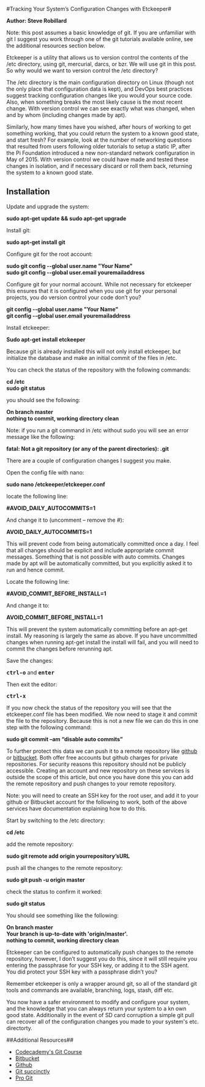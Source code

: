#Tracking Your System’s Configuration Changes with Etckeeper#

**Author: Steve Robillard**

Note: this post assumes a basic knowledge of git. If you are unfamiliar with git I suggest you work through one of the git tutorials available online, see the additional resources section below. 

Etckeeper is a utility that allows us to version control the contents of the /etc directory, using git, mercurial, darcs, or bzr. We will use git in this post. So why would we want to version control the /etc directory? 

The /etc directory is the main configuration directory on Linux (though not the only place that configuration data is kept), and DevOps best practices suggest tracking configuration changes like you would your source code. Also, when something breaks the most likely cause is the most recent change. With version control we can see exactly what was changed, when and by whom (including changes made by apt).
 
Similarly, how many times have you wished, after hours of working to get something working, that you could return the system to a known good state, and start fresh? For example, look at the number of networking questions that resulted from users following older tutorials to setup a static IP, after the Pi Foundation introduced a new non-standard network configuration in May of 2015.  With version control we could have made and tested these changes in isolation, and if necessary discard or roll them back, returning the system to a known good state. 

## Installation ##

Update and upgrade the system:

**sudo apt-get update && sudo apt-get upgrade**

Install git:

**sudo apt-get install git**

Configure git for the root account: 

**sudo git config --global user.name "Your Name" <br />
sudo git config --global user.email youremailaddress**

Configure git for your normal account. While not necessary for etckeeper this ensures that it is configured when you use git for your personal projects, you do version control your code don’t you?

**git config --global user.name "Your Name" <br />
git config --global user.email youremailaddress**

Install etckeeper:

**Sudo apt-get install etckeeper**

Because git is already installed this will not only install etckeeper, but initialize the database and make an initial commit of the files in /etc.

You can check the status of the repository with the following commands:

**cd /etc <br />
sudo git status**

you should see the following:

**On branch master<br />
nothing to commit, working directory clean**

Note: if you run a git command in /etc without sudo you will see an error message like the following:

**fatal: Not a git repository (or any of the parent directories): .git**

There are a couple of configuration changes I suggest you make.

Open the config file with nano:

**sudo nano /etckeeper/etckeeper.conf**

locate the following line:

**#AVOID_DAILY_AUTOCOMMITS=1**

And change it to (uncomment – remove the #):

**AVOID_DAILY_AUTOCOMMITS=1**

This will prevent code from being automatically committed once a day. I feel that all changes should be explicit and include appropriate commit messages. Something that is not possible with auto commits. Changes made by apt will be automatically committed, but you explicitly asked it to run and hence commit.

Locate the following line:

**#AVOID_COMMIT_BEFORE_INSTALL=1**

And change it to:

**AVOID_COMMIT_BEFORE_INSTALL=1**

This will prevent the system automatically committing before an apt-get install. My reasoning is largely the same as above. If you have uncommitted changes when running apt-get install the install will fail, and you will need to commit the changes before rerunning apt.

Save the changes:

**<kbd>ctrl-o</kbd>** and **<kbd>enter</kbd>**

Then exit the editor:

**<kbd>ctrl-x</kbd>**

If you now check the status of the repository you will see that the etckeeper.conf file has been modified. We now need to stage it and commit the file to the repository. Because this is not a new file we can do this in one step with the following command:

**sudo git commit –am “disable auto commits”**

To further protect this data we can push it to a remote repository like [github](http://github.com) or [bitbucket](http://bitbucket.org). Both offer free accounts but github charges for private repositories. For security reasons this repository should not be publicly accessible. Creating an account and new repository on these services is outside the scope of this article, but once you have done this you can add the remote repository and push changes to your remote repository. 

Note: you will need to create an SSH key for the root user, and add it to your github or Bitbucket account for the following to work, both of the above services have documentation explaining how to do this.

Start by switching to the /etc directory:

**cd /etc**

add the remote repository:
 
**sudo git remote add origin yourrepository’sURL**

push all the changes to the remote repository:

**sudo git push -u origin master**

check the status to confirm it worked:

**sudo git status**

You should see something like the following:

**On branch master<br />
Your branch is up-to-date with 'origin/master'.<br />
nothing to commit, working directory clean**

Etckeeper can be configured to automatically push changes to the remote repository, however, I don’t suggest you do this, since it will still require you entering the passphrase for your SSH key, or adding it to the SSH agent. You did protect your SSH key with a passphrase didn’t you?

Remember etckeeper is only a wrapper around git, so all of the standard git tools and commands are available, branching, logs, stash, diff etc. 

You now have a safer environment to modify and configure your system, and the knowledge that you can always return your system to a kn own good state. Additionally in the event of SD card corruption a simple git pull can recover all of the configuration changes you made to your system's etc. directorty. 
 

##Additional Resources##

- [Codecademy's Git Course](https://www.codecademy.com/learn/learn-git)
- [Bitbucket](http://bitbucket.org})
- [Github](http://github.com)
- [Git succinctly](https://www.syncfusion.com/resources/techportal/ebookconfirm/git/sitevisitors)
- [Pro Git](https://git-scm.com/book/en/v2)

